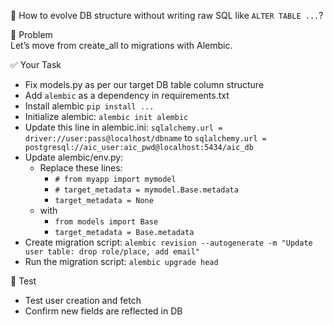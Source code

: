 💭 How to evolve DB structure without writing raw SQL like `ALTER TABLE ...`?

🎯 Problem  
Let’s move from create_all to migrations with Alembic.

✅ Your Task  
- Fix models.py as per our target DB table column structure
- Add `alembic` as a dependency in requirements.txt
- Install alembic `pip install ...` 
- Initialize alembic: `alembic init alembic`
- Update this line in alembic.ini: `sqlalchemy.url = driver://user:pass@localhost/dbname` to `sqlalchemy.url = postgresql://aic_user:aic_pwd@localhost:5434/aic_db`
- Update alembic/env.py:
  - Replace these lines:
    - `# from myapp import mymodel`
    - `# target_metadata = mymodel.Base.metadata`
    - `target_metadata = None`
  - with
    - `from models import Base`
    - `target_metadata = Base.metadata`
- Create migration script: `alembic revision --autogenerate -m "Update user table: drop role/place, add email"`
- Run the migration script: `alembic upgrade head`

🧪 Test  
- Test user creation and fetch
- Confirm new fields are reflected in DB
